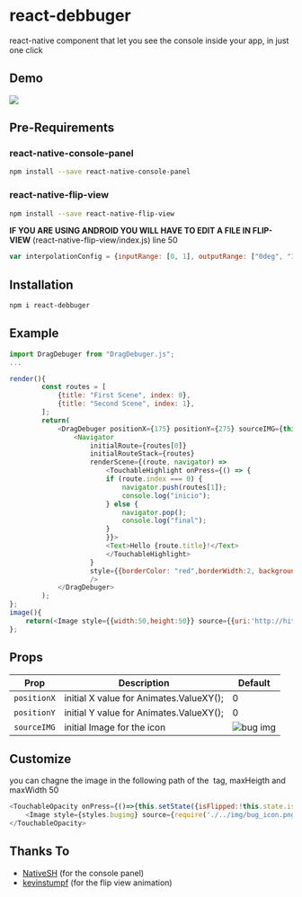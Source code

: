 # react-debbuger

react-native component that let you see the console inside your app, in just one click

## Demo
![](http://i.giphy.com/3oz8xDUoOIPw1UCqJ2.gif)

## Pre-Requirements

### react-native-console-panel
```sh
npm install --save react-native-console-panel
```
### react-native-flip-view
```sh
npm install --save react-native-flip-view
```

**IF YOU ARE USING ANDROID YOU WILL HAVE TO EDIT A FILE IN FLIP-VIEW**
(react-native-flip-view/index.js) line 50
```js
var interpolationConfig = {inputRange: [0, 1], outputRange: ["0deg", "180deg"]};
```

## Installation
```sh
npm i react-debbuger
```

## Example 
```js
import DragDebuger from "DragDebuger.js";
...

render(){
		const routes = [
			{title: "First Scene", index: 0},
			{title: "Second Scene", index: 1},
		];
		return(
			<DragDebuger positionX={175} positionY={275} sourceIMG={this.image()}>
				<Navigator
					initialRoute={routes[0]}
					initialRouteStack={routes}
					renderScene={(route, navigator) =>
						<TouchableHighlight onPress={() => {
						if (route.index === 0) {
							navigator.push(routes[1]);
							console.log("inicio");
						} else {
							navigator.pop();
							console.log("final");
						}
						}}>
						<Text>Hello {route.title}!</Text>
						</TouchableHighlight>
					}
					style={{borderColor: "red",borderWidth:2, backgroundColor: "white"}}
					/>
			</DragDebuger>
		);
};
image(){
	return(<Image style={{width:50,height:50}} source={{uri:'http://hitchcock.itc.virginia.edu/Slavery/next.gif'}}/>);
};
```

## Props
|Prop		|Description							|Default					|
|-----------|---------------------------------------|---------------------------|
|`positionX`|initial X value for Animates.ValueXY();| 0							|
|`positionY`|initial Y value for Animates.ValueXY();| 0							|
|`sourceIMG`|initial Image for the icon 			|![bug img](./bug_img.png)	|


## Customize
you can chagne the image in the following path of the <Image> tag, maxHeigth and maxWidth 50
```js
<TouchableOpacity onPress={()=>{this.setState({isFlipped:!this.state.isFlipped})}}>
    <Image style={styles.bugimg} source={require('./../img/bug_icon.png')}/>
</TouchableOpacity>
```

## Thanks To 
* [NativeSH](https://github.com/NativeSH/react-native-console-panel) (for the console panel)
* [kevinstumpf](https://github.com/kevinstumpf/react-native-flip-view) (for the flip view animation)